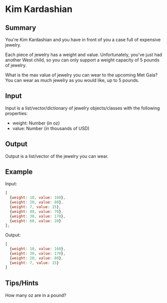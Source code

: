 # Kim Kardashian

## Summary

You're Kim Kardashian and you have in front of you a case full of expensive jewelry.

Each piece of jewelry has a weight and value. Unfortunately, you've just had another West child, so you can only support a weight capacity of 5 pounds of jewelry.

What is the max value of jewelry you can wear to the upcoming Met Gala? You can wear as much jewelry as you would like, up to 5 pounds.

## Input

Input is a list/vector/dictionary of jewelry objects/classes with the following properties:

- weight: Number (in oz)
- value: Number (in thousands of USD)

## Output

Output is a list/vector of the jewelry you can wear.

## Example

Input:

```js
[
  {weight: 10, value: 160},
  {weight: 20, value: 80},
  {weight: 7, value: 15},
  {weight: 40, value: 70},
  {weight: 30, value: 170},
  {weight: 60, value: 20}
];
```

Output:

```js
[
  {weight: 10, value: 160},
  {weight: 30, value: 170},
  {weight: 20, value: 80},
  {weight: 7, value: 15}
]
```

## Tips/Hints

How many oz are in a pound?